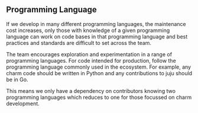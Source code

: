 ## Programming Language

If we develop in many different programming languages, the maintenance cost
increases, only those with knowledge of a given programming language can work
on code bases in that programming language and best practices and standards are
difficult to set across the team.

The team encourages exploration and experimentation in a range of programming
languages. For code intended for production, follow the programming language
commonly used in the ecosystem. For example, any charm code should be written
in Python and any contributions to juju should be in Go.

This means we only have a dependency on contributors knowing two programming
languages which reduces to one for those focussed on charm development.
